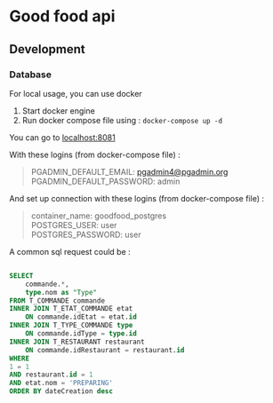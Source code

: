 # Good food api

## Development

### Database

For local usage, you can use docker

1. Start docker engine
2. Run docker compose file using :
``` docker-compose up -d ```

You can go to [localhost:8081](localhost:8081)

With these logins (from docker-compose file) :
> PGADMIN_DEFAULT_EMAIL: pgadmin4@pgadmin.org \
> PGADMIN_DEFAULT_PASSWORD: admin

And set up connection with these logins (from docker-compose file) :
> container_name: goodfood_postgres \
> POSTGRES_USER: user \
> POSTGRES_PASSWORD: user

A common sql request could be :

```sql

SELECT
    commande.*,
    type.nom as "Type"
FROM T_COMMANDE commande
INNER JOIN T_ETAT_COMMANDE etat
    ON commande.idEtat = etat.id
INNER JOIN T_TYPE_COMMANDE type
    ON commande.idType = type.id
INNER JOIN T_RESTAURANT restaurant
    ON commande.idRestaurant = restaurant.id
WHERE
1 = 1
AND restaurant.id = 1
AND etat.nom = 'PREPARING'
ORDER BY dateCreation desc

```